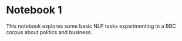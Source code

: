 # Notebook 1

This notebook explores some basic NLP tasks experimenting in a BBC corpus about politics and business.